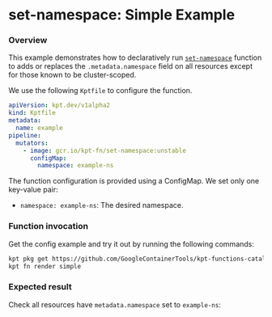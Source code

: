# set-namespace: Simple Example

### Overview

This example demonstrates how to declaratively run [`set-namespace`] function
to adds or replaces the `.metadata.namespace` field on all resources except for
those known to be cluster-scoped.

We use the following `Kptfile` to configure the function.

```yaml
apiVersion: kpt.dev/v1alpha2
kind: Kptfile
metadata:
  name: example
pipeline:
  mutators:
    - image: gcr.io/kpt-fn/set-namespace:unstable
      configMap:
        namespace: example-ns
```

The function configuration is provided using a ConfigMap. We set only one
key-value pair:
- `namespace: example-ns`: The desired namespace.

### Function invocation

Get the config example and try it out by running the following commands:

```sh
kpt pkg get https://github.com/GoogleContainerTools/kpt-functions-catalog.git/examples/set-namespace/simple .
kpt fn render simple
```

### Expected result

Check all resources have `metadata.namespace` set to `example-ns`:

[`set-namespace`]: https://catalog.kpt.dev/set-namespace/v0.1/
